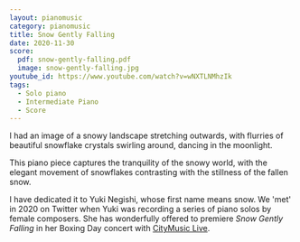 ```yaml
---
layout: pianomusic
category: pianomusic
title: Snow Gently Falling
date: 2020-11-30
score:
  pdf: snow-gently-falling.pdf
  image: snow-gently-falling.jpg
youtube_id: https://www.youtube.com/watch?v=wNXTLNMhzIk
tags:
  - Solo piano
  - Intermediate Piano
  - Score
---
```


I had an image of a snowy landscape stretching outwards, with flurries of beautiful snowflake crystals swirling around, dancing in the moonlight. 

This piano piece captures the tranquility of the snowy world, with the elegant movement of snowflakes contrasting with the stillness of the fallen snow.

I have dedicated it to Yuki Negishi, whose first name means snow. We 'met' in 2020 on Twitter when Yuki was recording a series of piano solos by female composers. She has wonderfully offered to premiere *Snow Gently Falling* in her Boxing Day concert with [CityMusic Live](https://www.ticketsource.co.uk/citymusiclive/yuki-negishi-schumann-ginastera/e-ybojgk).

